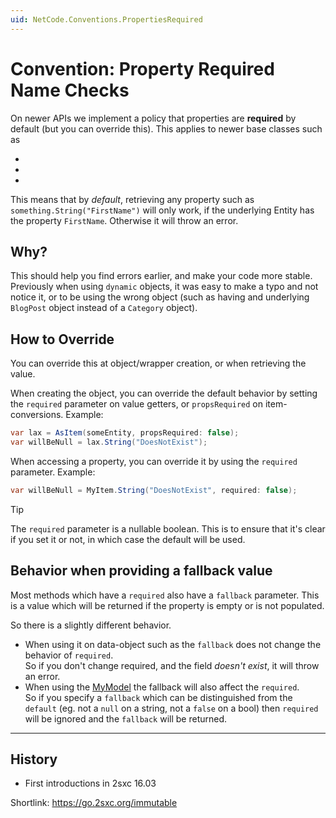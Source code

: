 ```yaml
---
uid: NetCode.Conventions.PropertiesRequired
---
```


# Convention: Property Required Name Checks

On newer APIs we implement a policy that properties are **required** by default (but you can override this).
This applies to newer base classes such as

* [](xref:Custom.Hybrid.RazorTyped)
* [](xref:Custom.Hybrid.ApiTyped)
* [](xref:Custom.Hybrid.CodeTyped)

This means that by _default_, retrieving any property such as `something.String("FirstName")`
will only work, if the underlying Entity has the property `FirstName`.
Otherwise it will throw an error.


## Why?

This should help you find errors earlier, and make your code more stable.
Previously when using `dynamic` objects, it was easy to make a typo and not notice it,
or to be using the wrong object (such as having and underlying `BlogPost` object instead of a `Category` object).


## How to Override

You can override this at object/wrapper creation, or when retrieving the value.

When creating the object, you can override the default behavior by setting
the `required` parameter on value getters, or `propsRequired` on item-conversions.
Example:

```c#
var lax = AsItem(someEntity, propsRequired: false);
var willBeNull = lax.String("DoesNotExist");
```

When accessing a property, you can override it by using the `required` parameter.
Example:

```c#
var willBeNull = MyItem.String("DoesNotExist", required: false);
```

> [!TIP]
> The `required` parameter is a nullable boolean.
> This is to ensure that it's clear if you set it or not, in which case the default will be used.


## Behavior when providing a fallback value

Most methods which have a `required` also have a `fallback` parameter.
This is a value which will be returned if the property is empty or is not populated.

So there is a slightly different behavior.

* When using it on data-object such as [](xref:ToSic.Sxc.Data.ITypedItem) the `fallback` does not change the behavior of `required`.  
  So if you don't change required, and the field _doesn't exist_, it will throw an error.
* When using the [MyModel](xref:ToSic.Sxc.Code.ITypedRazorModel) the fallback will also affect the `required`.  
  So if you specify a `fallback` which can be distinguished from the `default` (eg. not a `null` on a string, not a `false` on a bool) then 
  `required` will be ignored and the `fallback` will be returned.


---

## History

* First introductions in 2sxc 16.03

Shortlink: <https://go.2sxc.org/immutable>
